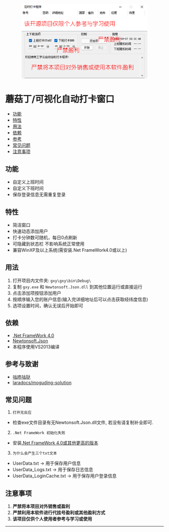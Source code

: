 <p align="center"><img src="https://raw.githubusercontent.com/DouchChunFeng/MoGuDing-WinForm/main/form.png" width="400" alt="图片预览"></p>

# 蘑菇丁/可视化自动打卡窗口
- [功能](#gn)
- [特性](#tx)
- [用法](#yf)
- [依赖](#yl)
- [参考](#ck)
- [常见问题](#cjwt)
- [注意事项](#zysx)

<a name="gn"></a>
## 功能

- 自定义上班时间
- 自定义下班时间
- 保存登录信息无需重复登录

<a name="tx"></a>
## 特性

- 简洁窗口
- 快速动态添加用户
- 打卡分钟数可随机，每日0点刷新
- 可隐藏到状态栏 不影响系统正常使用
- 兼容WinXP及以上系统(需安装.Net FrameWork4.0或以上)

<a name="yf"></a>
## 用法

1. 打开项目内文件夹: `gxy\gxy\bin\Debug\`
2. 复制 `gxy.exe` 和 `Newtonsoft.Json.dll` 到其他位置运行或直接运行
3. 点击添加项按钮添加用户
4. 按顺序输入您的账户信息(输入完详细地址后可以点击获取经纬度信息)
5. 选项设置时间，确认无误后开始即可

<a name="yl"></a>
## 依赖

* [.Net FrameWork 4.0](https://referencesource.microsoft.com)
* [Newtonsoft.Json](https://github.com/JamesNK/Newtonsoft.Json)
* 本程序使用VS2013编译

<a name="ck"></a>
## 参考与致谢

* [咕咚咕哒](https://www.bilibili.com/video/BV1RS4y1d7t2)
* [laradocs/moguding-solution](https://github.com/laradocs/moguding-solution)

<a name="cjwt"></a>
## 常见问题

1. `打开无反应`
- 检查exe文件目录有无Newtonsoft.Json.dll文件, 若没有请复制补全即可.

2. `.Net FrameWork 初始化失败`
- 安装[.Net FrameWork 4.0或其他更高的版本](https://www.microsoft.com/zh-cn/download/details.aspx?id=17718)

3. `为什么会产生三个txt文本`
- UserData.txt -> 用于保存用户信息
- UserData_Logs.txt -> 用于保存日志信息
- UserData_LoginCache.txt -> 用于保存用户登录信息

<a name="zysx"></a>
## 注意事项

1. **严禁将本项目对外销售或盈利**
2. **严禁利用本软件进行代挂号盈利或其他盈利方式**
3. **该项目仅供个人使用者参考与学习或使用**

---